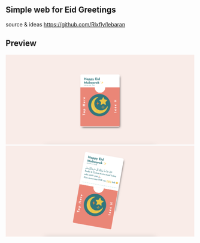 ## Simple web for Eid Greetings
source & ideas https://github.com/Rlxfly/lebaran

## Preview
<img src="/img/prev.png" alt="Prev"/>
<img src="/img/prev2.png" alt="Prev"/>

